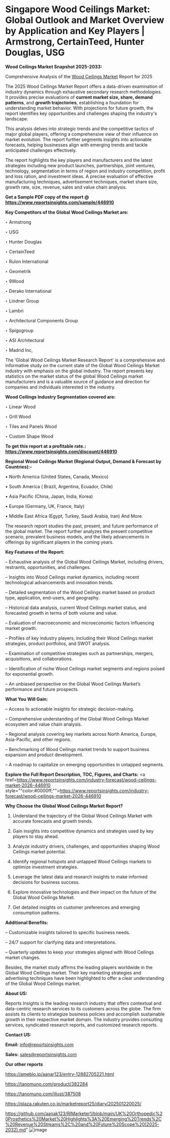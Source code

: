 # Singapore Wood Ceilings Market: Global Outlook and Market Overview by Application and Key Players | Armstrong, CertainTeed, Hunter Douglas, USG

<strong>Wood Ceilings Market Snapshot 2025-2033:</strong>

Comprehensive Analysis of the <a href=https://www.reportsinsights.com/sample/446910>Wood Ceilings Market</a> Report for 2025

The 2025 Wood Ceilings Market Report offers a data-driven examination of industry dynamics through exhaustive secondary research methodologies. It provides precise evaluations of <strong>current market size, share, demand patterns</strong>, and <strong>growth trajectories</strong>, establishing a foundation for understanding market behavior. With projections for future growth, the report identifies key opportunities and challenges shaping the industry's landscape.

This analysis delves into strategic trends and the competitive tactics of major global players, offering a comprehensive view of their influence on market evolution. The report further segments insights into actionable forecasts, helping businesses align with emerging trends and tackle anticipated challenges effectively.

The report highlights the key players and manufacturers and the latest strategies including new product launches, partnerships, joint ventures, technology, segmentation in terms of region and industry competition, profit and loss ration, and investment ideas. A precise evaluation of effective manufacturing techniques, advertisement techniques, market share size, growth rate, size, revenue, sales and value chain analysis.

<strong>Get a Sample PDF copy of the report @ <a href=https://www.reportsinsights.com/sample/446910 style=color:#0000ff;>https://www.reportsinsights.com/sample/446910</a></strong>

<strong>Key Competitors of the Global Wood Ceilings Market are:</strong>

‣ Armstrong

‣ USG

‣ Hunter Douglas

‣ CertainTeed

‣ Rulon International

‣ Geometrik

‣ 9Wood

‣ Derako International

‣ Lindner Group

‣ Lambri

‣ Architectural Components Group

‣ Spigogroup

‣ ASI Architectural

‣ Madrid Inc,

The ‘Global Wood Ceilings Market Research Report’ is a comprehensive and informative study on the current state of the Global Wood Ceilings Market industry with emphasis on the global industry. The report presents key statistics on the market status of the global Wood Ceilings market manufacturers and is a valuable source of guidance and direction for companies and individuals interested in the industry.

<strong>Wood Ceilings Industry Segmentation covered are:</strong>

‣ Linear Wood

‣ Grill Wood

‣ Tiles and Panels Wood

‣ Custom Shape Wood

<strong>To get this report at a profitable rate.: <a href=https://www.reportsinsights.com/discount/446910 style=color:#0000ff;>https://www.reportsinsights.com/discount/446910</a></strong>

<strong>Regional Wood Ceilings Market (Regional Output, Demand &amp; Forecast by Countries):-</strong>

• North America (United States, Canada, Mexico)

• South America ( Brazil, Argentina, Ecuador, Chile)

• Asia Pacific (China, Japan, India, Korea)

• Europe (Germany, UK, France, Italy)

• Middle East Africa (Egypt, Turkey, Saudi Arabia, Iran) And More.

The research report studies the past, present, and future performance of the global market. The report further analyzes the present competitive scenario, prevalent business models, and the likely advancements in offerings by significant players in the coming years.

<strong>Key Features of the Report:</strong>

– Exhaustive analysis of the Global Wood Ceilings Market, including drivers, restraints, opportunities, and challenges.

– Insights into Wood Ceilings market dynamics, including recent technological advancements and innovation trends.

– Detailed segmentation of the Wood Ceilings market based on product type, application, end-users, and geography.

– Historical data analysis, current Wood Ceilings market status, and forecasted growth in terms of both volume and value.

– Evaluation of macroeconomic and microeconomic factors influencing market growth.

– Profiles of key industry players, including their Wood Ceilings market strategies, product portfolios, and SWOT analysis.

– Examination of competitive strategies such as partnerships, mergers, acquisitions, and collaborations.

– Identification of niche Wood Ceilings market segments and regions poised for exponential growth.

– An unbiased perspective on the Global Wood Ceilings Market’s performance and future prospects.

<strong>What You Will Gain:</strong>

– Access to actionable insights for strategic decision-making.

– Comprehensive understanding of the Global Wood Ceilings Market ecosystem and value chain analysis.

– Regional analysis covering key markets across North America, Europe, Asia-Pacific, and other regions.

– Benchmarking of Wood Ceilings market trends to support business expansion and product development.

– A roadmap to capitalize on emerging opportunities in untapped segments.

<strong>Explore the Full Report Description, TOC, Figures, and Charts:</strong>
<a href=https://www.reportsinsights.com/industry-forecast/wood-ceilings-market-2026-446910 style=""color:#0000ff;"">https://www.reportsinsights.com/industry-forecast/wood-ceilings-market-2026-446910</a>

<strong>Why Choose the Global Wood Ceilings Market Report?</strong>

1. Understand the trajectory of the Global Wood Ceilings Market with accurate forecasts and growth trends.

2. Gain insights into competitive dynamics and strategies used by key players to stay ahead.

3. Analyze industry drivers, challenges, and opportunities shaping Wood Ceilings market potential.

4. Identify regional hotspots and untapped Wood Ceilings markets to optimize investment strategies.

5. Leverage the latest data and research insights to make informed decisions for business success.

6. Explore innovative technologies and their impact on the future of the Global Wood Ceilings Market.

7. Get detailed insights on customer preferences and emerging consumption patterns.

<strong>Additional Benefits:</strong>

– Customizable insights tailored to specific business needs.

– 24/7 support for clarifying data and interpretations.

– Quarterly updates to keep your strategies aligned with Wood Ceilings market changes.

Besides, the market study affirms the leading players worldwide in the Global Wood Ceilings market. Their key marketing strategies and advertising techniques have been highlighted to offer a clear understanding of the Global Wood Ceilings market.

<strong><strong>About US</strong>:</strong>

Reports Insights is the leading research industry that offers contextual and data-centric research services to its customers across the globe. The firm assists its clients to strategize business policies and accomplish sustainable growth in their respective market domain. The industry provides consulting services, syndicated research reports, and customized research reports.

<strong>Contact US:</strong>

<p class=><b>Email:</b> <a href=mailto:info@reportsinsights.com>info@reportsinsights.com</a></p>
<p class=><b>Sales:</b> <a href=mailto:sales@reportsinsights.com>sales@reportsinsights.com</a></p>

<strong>Our other reports</strong>

<a href=https://ameblo.jp/aanar123/entry-12882705221.html>https://ameblo.jp/aanar123/entry-12882705221.html</a>

<a href=https://tanomuno.com/product/382284>https://tanomuno.com/product/382284</a>

<a href=https://tanomuno.com/illust/387508>https://tanomuno.com/illust/387508</a>

<a href=https://plaza.rakuten.co.jp/marketreport25/diary/202501220025/>https://plaza.rakuten.co.jp/marketreport25/diary/202501220025/</a>

<a href=https://github.com/aanak123/RIMarketer1/blob/main/UK%20Orthopedic%20Prosthetics%20Market%20Highlights%3A%20Emerging%20Trends%2C%20Revenue%20Streams%2C%20and%20Future%20Scope%20(2025-2032).md>https://github.com/aanak123/RIMarketer1/blob/main/UK%20Orthopedic%20Prosthetics%20Market%20Highlights%3A%20Emerging%20Trends%2C%20Revenue%20Streams%2C%20and%20Future%20Scope%20(2025-2032).md</a>"
![image](https://github.com/user-attachments/assets/82d4e7c9-6ec3-4759-bd4f-5c3ad60eca22)
